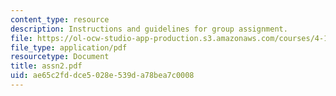 ```yaml
---
content_type: resource
description: Instructions and guidelines for group assignment.
file: https://ol-ocw-studio-app-production.s3.amazonaws.com/courses/4-196-architecture-design-level-ii-cuba-studio-spring-2004/ae65c2fddce5028e539da78bea7c0008_assn2.pdf
file_type: application/pdf
resourcetype: Document
title: assn2.pdf
uid: ae65c2fd-dce5-028e-539d-a78bea7c0008
---
```

